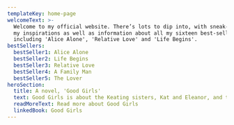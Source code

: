 ```yaml
---
templateKey: home-page
welcomeText: >-
  Welcome to my official website. There’s lots to dip into, with sneak-peeks at
  my inspirations as well as information about all my sixteen best-sellers,
  including 'Alice Alone', 'Relative Love' and 'Life Begins'.
bestSellers:
  bestSeller1: Alice Alone
  bestSeller2: Life Begins
  bestSeller3: Relative Love
  bestSeller4: A Family Man
  bestSeller5: The Lover
heroSection:
  title: A novel, 'Good Girls'
  text: Good Girls is about the Keating sisters, Kat and Eleanor, and the turns their lives take after a childhood fraught with difficulties and adolescent rivalries.  It is a coming-of-age story, a mystery and a tear-jerker. But most of all it’s a reminder of whom to keep close and whom to trust with your darkest secrets.
  readMoreText: Read more about Good Girls
  linkedBook: Good Girls
---
```

